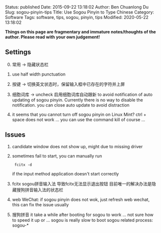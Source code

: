 Status: published
Date: 2015-09-22 13:18:02
Author: Ben Chuanlong Du
Slug: sogou-pinyin-tips
Title: Use Sogou Pinyin to Type Chinese
Category: Software
Tags: software, tips, sogou, pinyin, tips
Modified: 2020-05-22 13:18:02

**Things on this page are fragmentary and immature notes/thoughts of the author. Please read with your own judgement!**

## Settings

0. 常用 -> 隐藏状态栏

1. use half width punctuation

2. 按键 -> 切换英文状态时，保留输入框中已存在的字符并上屏

3. 细胞词库 -> uncheck 启用细胞词库自动跟新 to avoid notification of auto updating of sogou pinyin.
    Currently there is no way to disable the notification.
    you can close auto update to avoid distraction


4. it seems that you cannot turn off sogou pinyin on Linux Mint? ctrl + space does not work ...
    you can use the command kill of course ...


## Issues

1. candidate window does not show up, might due to missing driver

2. sometimes fail to start, 
    you can manually run 

        fcitx -d 

    if the input method application doesn't start correctly

3. fcitx sogou拼音输入法 导致fcitx无法显示退出按钮 目前唯一的解决办法是隐藏搜狗拼音输入法的状态栏　

4. web WeChat: if sogou pinyin does not wok, just refresh web wechat, this can fix the issue usually

5. 搜狗拼音 it take a while after booting for sogou to work ... not sure how to speed it up or ...
    sogou is really slow to boot
    sogou related process: sogou-*

